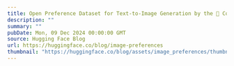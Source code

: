 ```yaml
---
title: Open Preference Dataset for Text-to-Image Generation by the 🤗 Community
description: ""
summary: ""
pubDate: Mon, 09 Dec 2024 00:00:00 GMT
source: Hugging Face Blog
url: https://huggingface.co/blog/image-preferences
thumbnail: "https://huggingface.co/blog/assets/image_preferences/thumbnail.png"
---
```


